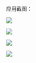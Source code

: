 应用截图：

![](https://github.com/cody1991/learn/tree/gh-pages/N-blog/myblog/screenshoot/1.png)

![](https://github.com/cody1991/learn/tree/gh-pages/N-blog/myblog/screenshoot/2.png)

![](https://github.com/cody1991/learn/tree/gh-pages/N-blog/myblog/screenshoot/3.png)

![](https://github.com/cody1991/learn/tree/gh-pages/N-blog/myblog/screenshoot/4.png)
